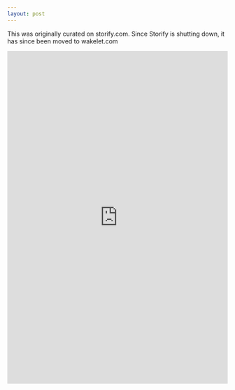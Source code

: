 ```yaml
---
layout: post
---
```


<p>This was originally curated on storify.com. Since Storify is shutting down, it has since been moved to wakelet.com</p>

<iframe class="wakeletEmbed" width="100%" height="760" src="https://embed.wakelet.com/wakes/{{ page.wakelet_id }}/list" style="border: none"></iframe><!-- Please only call https://embed-assets.wakelet.com/wakelet-embed.js once per page --><script src="https://embed-assets.wakelet.com/wakelet-embed.js" charset="UTF-8"></script>